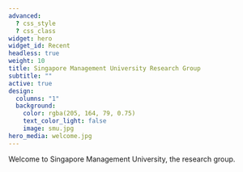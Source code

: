 ```yaml
---
advanced:
  ? css_style
  ? css_class
widget: hero
widget_id: Recent
headless: true
weight: 10
title: Singapore Management University Research Group
subtitle: ""
active: true
design:
  columns: "1"
  background:
    color: rgba(205, 164, 79, 0.75)
    text_color_light: false
    image: smu.jpg
hero_media: welcome.jpg
---
```

Welcome to Singapore Management University, the research group.